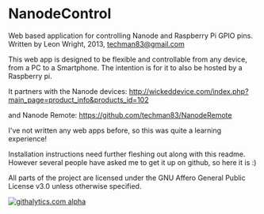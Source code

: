 NanodeControl
=============

Web based application for controlling Nanode and Raspberry Pi GPIO pins. Written 
by Leon Wright, 2013, techman83@gmail.com

This web app is designed to be flexible and controllable from any device, from a 
PC to a Smartphone. The intention is for it to also be hosted by a Raspberry pi.

It partners with the Nanode devices:
http://wickeddevice.com/index.php?main_page=product_info&products_id=102

and Nanode Remote:
https://github.com/techman83/NanodeRemote

I've not written any web apps before, so this was quite a learning experience!

Installation instructions need further fleshing out along with this readme. However 
several people have asked me to get it up on github, so here it is :)

All parts of the project are licensed under the GNU Affero General Public License 
v3.0 unless otherwise specified.

[![githalytics.com alpha](https://cruel-carlota.pagodabox.com/92a86f5587919c6b5857f1e240742656 "githalytics.com")](http://githalytics.com/techman83/NanodeControl)
